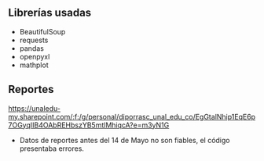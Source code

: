 ## Librerías usadas

- BeautifulSoup
- requests
- pandas
- openpyxl
- mathplot

## Reportes
https://unaledu-my.sharepoint.com/:f:/g/personal/diporrasc_unal_edu_co/EgGtalNhip1EqE6p7OGyqIIB4OAbREHbszYB5mtlMhiqcA?e=m3yN1G

- Datos de reportes antes del 14 de Mayo no son fiables, el código presentaba errores.